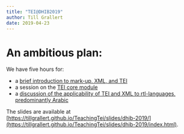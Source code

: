 ```yaml
---
title: "TEI@DHIB2019"
author: Till Grallert
date: 2019-04-23
---
```


# An ambitious plan:

We have five hours for:

- a [brief introduction to mark-up, XML, and TEI](dhib-2019_1-introduction-tei.html)
- a session on the [TEI core module](dhib-2019_2-tei-core-module.html)
- a [discussion of the applicability of TEI and XML to rtl-languages, predominantly Arabic](dhib-2019_3-tei-arabic.html)


The slides are available at [https://tillgrallert.github.io/TeachingTei/slides/dhib-2019/](https://tillgrallert.github.io/TeachingTei/slides/dhib-2019/index.html).
